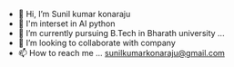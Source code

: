 - 👋 Hi, I’m Sunil kumar konaraju
- 👀 I'm interset in AI python
- 🌱 I’m currently pursuing B.Tech in Bharath university ...
- 💞️ I’m looking to collaborate with company 
- 📫 How to reach me ... sunilkumarkonaraju@gmail.com 

<!---
sunilkumarkonaraju/sunilkumarkonaraju is a ✨ special ✨ repository because its `README.md` (this file) appears on your GitHub profile.
You can click the Preview link to take a look at your changes.
--->
